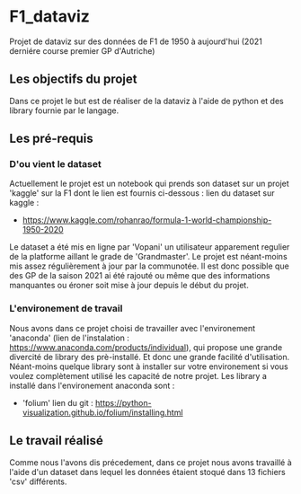 # F1_dataviz
Projet de dataviz sur des données de F1 de 1950 à aujourd'hui (2021 derniére course premier GP d'Autriche)

## Les objectifs du projet 
Dans ce projet le but est de réaliser de la dataviz à l'aide de python et des library fournie par le langage.

## Les pré-requis

### D'ou vient le dataset

Actuellement le projet est un notebook qui prends son dataset sur un projet 'kaggle' sur la F1 dont le lien est fournis ci-dessous :
lien du dataset sur kaggle :

  - https://www.kaggle.com/rohanrao/formula-1-world-championship-1950-2020
  
Le dataset a été mis en ligne par 'Vopani' un utilisateur apparement regulier de la platforme aillant le grade de 'Grandmaster'.
Le projet est néant-moins mis assez régulièrement à jour par la communotée. Il est donc possible que des GP de la saison 2021 ai été rajouté ou même que 
des informations manquantes ou éroner soit mise à jour depuis le début du projet.

### L'environement de travail

Nous avons dans ce projet choisi de travailler avec l'environement 'anaconda' (lien de l'instalation : https://www.anaconda.com/products/individual), qui propose une grande divercité de library des prè-installé.
Et donc une grande facilité d'utilisation. Néant-moins quelque library sont à installer sur votre environement si vous voulez complètement utilisé les 
capacité de notre projet.
Les library a installé dans l'environement anaconda sont : 

  - 'folium' lien du git : https://python-visualization.github.io/folium/installing.html
  
## Le travail réalisé

Comme nous l'avons dis précedement, dans ce projet nous avons travaillé à l'aide d'un dataset dans lequel les données étaient stoqué dans 13 fichiers 'csv' différents.
